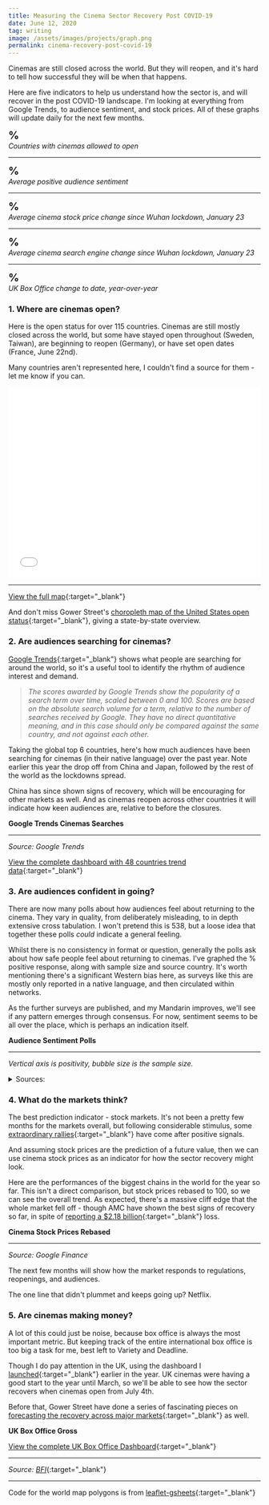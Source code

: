 ```yaml
---
title: Measuring the Cinema Sector Recovery Post COVID-19
date: June 12, 2020
tag: writing
image: /assets/images/projects/graph.png
permalink: cinema-recovery-post-covid-19
---
```

<script type="text/javascript" src="https://www.gstatic.com/charts/loader.js"></script>
<script type="text/javascript" src="/assets/charts/cinema-recovery.js"></script>

<style>
.google-visualization-table-table,
.google-visualization-table-tr-even,
.google-visualization-table-tr-head {
	background-color: rgba(255, 255, 255, 0);
}
.google-visualization-table .gradient {
	background-image: none;
}
.counter-wrapper {
	font-weight: bold;
	font-size: 1.5em;
}
.counter {
	display: inline-block;
}

h6 {
	font-size: 1em;
	margin: 0;
	letter-spacing: -0.01em;
}
</style>

Cinemas are still closed across the world. But they will reopen, and it's hard to tell how successful they will be when that happens.

Here are five indicators to help us understand how the sector is, and will recover in the post COVID-19 landscape. I'm looking at everything from Google Trends, to audience sentiment, and stock prices. 
All of these graphs will update daily for the next few months.

<div class="line"></div>

<div class="counter-wrapper"><div class="counter" id="open-percent"></div>%</div>

###### Countries with cinemas allowed to open

<hr>

<div class="counter-wrapper"><div class="counter" id="sentiment"></div>%</div>

###### Average positive audience sentiment
<hr>

<div class="counter-wrapper"><div class="counter" id="stock-change"></div>%</div>

###### Average cinema stock price change since Wuhan lockdown, January 23
<hr>

<div class="counter-wrapper"><div class="counter" id="trends-change"></div>%</div>

###### Average cinema search engine change since Wuhan lockdown, January 23
<hr>

<div class="counter-wrapper"><div class="counter" id="box-office-change"></div>%</div>

###### UK Box Office change to date, year-over-year

<div class="line"></div>

### 1. Where are cinemas open?

Here is the open status for over 115 countries. Cinemas are still mostly closed across the world, but some have stayed open throughout (Sweden, Taiwan), are beginning to reopen (Germany), or have set open dates (France, June 22nd).

Many countries aren't represented here, I couldn't find a source for them - let me know if you can.

<iframe width="100%" height="380" seamless frameborder="0" scrolling="no" src="/assets/cinema-map/map.html"></iframe>
<hr>

[View the full map](/assets/cinema-map/map.html){:target="_blank"}

And don't miss Gower Street's [choropleth map of the United States open status](https://gower.st/articles/reopen-sesame-domestic-theater-numbers-growing-interactive/){:target="_blank"}, giving a state-by-state overview.

<div class="line"></div>

### 2. Are audiences searching for cinemas?

[Google Trends](https://trends.google.com/trends/){:target="_blank"} shows what people are searching for around the world, so it's a useful tool to identify the rhythm of audience interest and demand.

>_The scores awarded by Google Trends show the popularity of a search term over time, scaled between 0 and 100. Scores are based on the absolute search volume for a term, relative to the number of searches received by Google. They have no direct quantitative meaning, and in this case should only be compared against the same country, and not against each other._

Taking the global top 6 countries, here's how much audiences have been searching for cinemas (in their native language) over the past year. Note earlier this year the drop off from China and Japan, followed by the rest of the world as the lockdowns spread.

China has since shown signs of recovery, which will be encouraging for other markets as well. And as cinemas reopen across other countries it will indicate how keen audiences are, relative to before the closures.

**Google Trends Cinemas Searches**
<div id="trend-vis" class="chart"></div>

<hr>

_Source: Google Trends_

[View the complete dashboard with 48 countries trend data](/assets/cinema-map/trends.html){:target="_blank"}

<div class="line"></div>

### 3. Are audiences confident in going?

There are now many polls about how audiences feel about returning to the cinema. They vary in quality, from deliberately misleading, to in depth extensive cross tabulation. I won't pretend this is 538, but a loose idea that together these polls _could_ indicate a general feeling.

Whilst there is no consistency in format or question, generally the polls ask about how safe people feel about returning to cinemas. I've graphed the % positive response, along with sample size and source country. It's worth mentioning there's a significant Western bias here, as surveys like this are mostly only reported in a native language, and then circulated within networks.

As the further surveys are published, and my Mandarin improves, we'll see if any pattern emerges through consensus. For now, sentiment seems to be all over the place, which is perhaps an indication itself.

**Audience Sentiment Polls**
<div id="bubble-vis" class="chart"></div>
<hr>

_Vertical axis is positivity, bubble size is the sample size._

<details>
	<summary>Sources:</summary>

<div id="table-vis" class="chart"></div>
</details>

<div class="line"></div>

### 4. What do the markets think?

The best prediction indicator - stock markets. It's not been a pretty few months for the markets overall, but following considerable stimulus, some [extraordinary rallies](https://www.bloomberg.com/news/articles/2020-06-07/asian-stocks-look-set-for-gains-dollar-mixed-markets-wrap){:target="_blank"} have come after positive signals.

And assuming stock prices are the prediction of a future value, then we can use cinema stock prices as an indicator for how the sector recovery might look.

Here are the performances of the biggest chains in the world for the year so far. This isn't a direct comparison, but stock prices rebased to 100, so we can see the overall trend. As expected, there's a massive cliff edge that the whole market fell off - though AMC have shown the best signs of recovery so far, in spite of [reporting a $2.18 billion](https://www.bloomberg.com/news/articles/2020-06-09/amc-turns-to-reopening-plans-after-reporting-2-18-billion-loss){:target="_blank"} loss.

**Cinema Stock Prices Rebased**
<div id="stockmarket-vis" class="chart"></div>

<hr>

_Source: Google Finance_

The next few months will show how the market responds to regulations, reopenings, and audiences.

The one line that didn't plummet and keeps going up? Netflix.

<div class="line"></div>

### 5. Are cinemas making money?

A lot of this could just be noise, because box office is always the most important metric. But keeping track of the entire international box office is too big a task for me, best left to Variety and Deadline. 

Though I do pay attention in the UK, using the dashboard I [launched](/uk-box-office-dashboard){:target="_blank"} earlier in the year. UK cinemas were having a good start to the year until March, so we'll be able to see how the sector recovers when cinemas open from July 4th.

Before that, Gower Street have done a series of fascinating pieces on [forecasting the recovery across major markets](https://gower.st/articles/tag/prediction/){:target="_blank"} as well.

**UK Box Office Gross**
<div id="boxoffice-vis" class="chart"></div>

[View the complete UK Box Office Dashboard](https://boxoffice.rae.li){:target="_blank"}

<hr>

_Source:_ [_BFI_](https://www.bfi.org.uk/education-research/film-industry-statistics-research/weekend-box-office-figures){:target="_blank"}

<div class="line"></div>

<hr>

Code for the world map polygons is from [leaflet-gsheets](https://github.com/carderne/leaflet-gsheets){:target="_blank"}
